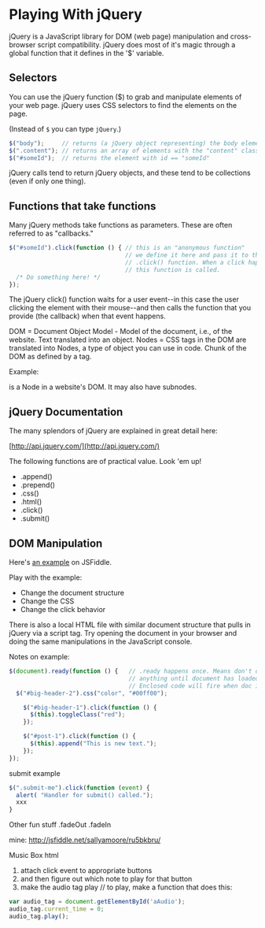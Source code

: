 # Playing With jQuery

jQuery is a JavaScript library for DOM (web page) manipulation and
cross-browser script compatibility. jQuery does most of it's magic
through a global function that it defines in the '$' variable.

## Selectors

You can use the jQuery function ($) to grab and manipulate elements of
your web page. jQuery uses CSS selectors to find the elements on the
page.

(Instead of `$` you can type `jQuery`.)

```javascript
$("body");     // returns (a jQuery object representing) the body element
$(".content"); // returns an array of elements with the "content" class
$("#someId");  // returns the element with id == "someId"
```

jQuery calls tend to return jQuery objects, and these tend to be collections (even if only one thing).

## Functions that take functions

Many jQuery methods take functions as parameters. These are often
referred to as "callbacks."

```javascript
$("#someId").click(function () { // this is an "anonymous function"
                                 // we define it here and pass it to the
                                 // .click() function. When a click happens,
                                 // this function is called.
  /* Do something here! */
});
```

The jQuery click() function waits for a user event--in this case the
user clicking the element with their mouse--and then calls the
function that you provide (the callback) when that event happens.

DOM = Document Object Model - Model of the document, i.e., of the website. Text translated into an object.
Nodes = CSS tags in the DOM are translated into Nodes, a type of object you can use in code. Chunk of the DOM as defined by a tag.

Example:
  <div class="constrain"> is a Node in a website's DOM. It may also have subnodes.

## jQuery Documentation

The many splendors of jQuery are explained in great detail here:

[http://api.jquery.com/](http://api.jquery.com/)

The following functions are of practical value. Look 'em up!

* .append()
* .prepend()
* .css()
* .html()
* .click()
* .submit()

## DOM Manipulation

Here's [an example](http://jsfiddle.net/wstfe20a/) on JSFiddle.

Play with the example:

* Change the document structure
* Change the CSS
* Change the click behavior

There is also a local HTML file with similar document structure that
pulls in jQuery via a script tag. Try opening the document in your
browser and doing the same manipulations in the JavaScript console.


Notes on example:
```javascript
$(document).ready(function () {   // .ready happens once. Means don't do  
                                  // anything until document has loaded.
                                  // Enclosed code will fire when doc is ready.
  $("#big-header-2").css("color", "#00ff00");

    $("#big-header-1").click(function () {
      $(this).toggleClass("red");
    });

    $("#post-1").click(function () {
      $(this).append("This is new text.");
    });
});
```

submit example
```javascript
$(".submit-me").click(function (event) {
  alert( "Handler for submit() called.");
  xxx
}
```

Other fun stuff
.fadeOut
.fadeIn

mine:
http://jsfiddle.net/sallyamoore/ru5bkbru/

Music Box
html <audio> tag
1. attach click event to appropriate buttons
2. and then figure out which note to play for that button
3. make the audio tag play
// to play, make a function that does this:
```javascript
var audio_tag = document.getElementById('aAudio');
audio_tag.current_time = 0;
audio_tag.play();
```
